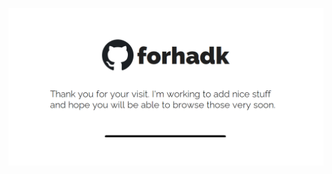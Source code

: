 ![img](https://github.com/forhadk/forhadk/blob/main/images/fkri.png)

<!--
**forhadk/forhadk** is a ✨ _special_ ✨ repository because its `README.md` (this file) appears on your GitHub profile.

- 🔭 I’m currently working on my academic projects.
- 🌱 I’m currently learning stuffs related to Artificial Intelligence
- 👯 I’m looking to collaborate on ...
- 🤔 I’m looking for help with ...
- 💬 Ask me about ...
- 📫 How to reach me: Currently NOT available.
- 😄 Pronouns: he/him
- ⚡ Fun fact: I don't like jokes but comedy!
-->




